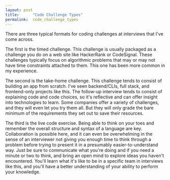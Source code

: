 ```yaml
---
layout: post
title:      "Code Challenge Types"
permalink:  code_challenge_types
---
```



There are three typical formats for coding challenges at interviews that I've come across.

The first is the timed challenge. This challenge is usually packaged as a challenge you do on a web site like HackerRank or CodeSignal. These challenges typically focus on algorithmic problems that may or may not have time constraints attached to them. This one has been more common in my experience.

The second is the take-home challenge. This challenge tends to consist of building an app from scratch. I've seen backend/CLIs, full stack, and frontend-only projects like this. The follow-up interview tends to consist of explaining code and code choices, so it's reflective and can offer insight into technologies to learn. Some companies offer a variety of challenges, and they will even let you try them all. But they will only grade the bare minimum of the requirements they set out to save their resources.

The third is the live code exercise. Being able to think on your toes and remember the overall structure and syntax of a language are key. Collaboration is possible here, and it can even be overwhelming in the sense of an interviewer not giving you enough time to think through a problem before trying to present it in a presumably easier-to-understand way. Just be sure to communicate what you're doing and if you need a minute or two to think, and bring an open mind to explore ideas you haven't encountered. You'll learn what it's like to be in a specific team in interviews like this, and you'll have a better understanding of your ability to perform your knowledge. 
